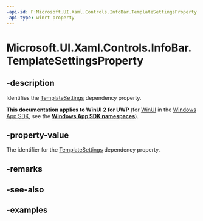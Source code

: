 ```yaml
---
-api-id: P:Microsoft.UI.Xaml.Controls.InfoBar.TemplateSettingsProperty
-api-type: winrt property
---
```


# Microsoft.UI.Xaml.Controls.InfoBar.TemplateSettingsProperty

<!--
public static Windows.UI.Xaml.DependencyProperty TemplateSettingsProperty { get; }
-->


## -description
Identifies the [TemplateSettings](infobar_templatesettings.md) dependency property.

**This documentation applies to WinUI 2 for UWP** (for [WinUI](/windows/apps/winui/winui3/) in the [Windows App SDK](/windows/apps/windows-app-sdk/), see the **[Windows App SDK namespaces](/windows/windows-app-sdk/api/winrt/)**).

## -property-value
The identifier for the [TemplateSettings](infobar_templatesettings.md) dependency property.

## -remarks

## -see-also

## -examples


